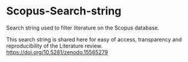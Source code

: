 # Scopus-Search-string
Search string used to filter literature on the Scopus database.

This search string is shared here for easy of access, transparency and reproducibility of the Literature review.
https://doi.org/10.5281/zenodo.15565279
